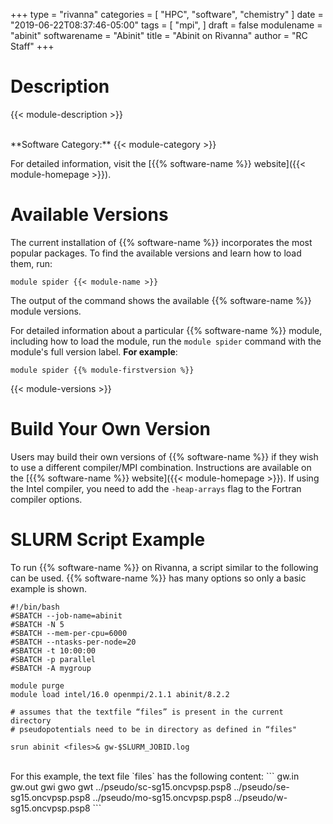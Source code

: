 +++
type = "rivanna"
categories = [
  "HPC",
  "software",
  "chemistry"
]
date = "2019-06-22T08:37:46-05:00"
tags = [
  "mpi",
]
draft = false
modulename = "abinit"
softwarename = "Abinit"
title = "Abinit on Rivanna"
author = "RC Staff"
+++

# Description
{{< module-description >}}

<br>
**Software Category:** {{< module-category >}}

For detailed information, visit the [{{% software-name %}} website]({{< module-homepage >}}).

# Available Versions
The current installation of {{% software-name %}} incorporates the most popular packages. To find the available versions and learn how to load them, run:

```
module spider {{< module-name >}}
```

The output of the command shows the available {{% software-name %}} module versions.

For detailed information about a particular {{% software-name %}} module, including how to load the module, run the `module spider` command with the module's full version label. __For example__:
```
module spider {{% module-firstversion %}}
```

{{< module-versions >}}

# Build Your Own Version
Users may build their own versions of {{% software-name %}} if they wish to use a different compiler/MPI combination. Instructions are available on the [{{% software-name %}} website]({{< module-homepage >}}). If using the Intel compiler, you need to add the `-heap-arrays` flag to the Fortran compiler options.

# SLURM Script Example
To run {{% software-name %}} on Rivanna, a script similar to the following can be used. {{% software-name %}} has many options so only a basic example is shown.

```
#!/bin/bash
#SBATCH --job-name=abinit
#SBATCH -N 5
#SBATCH --mem-per-cpu=6000
#SBATCH --ntasks-per-node=20
#SBATCH -t 10:00:00
#SBATCH -p parallel
#SBATCH -A mygroup

module purge
module load intel/16.0 openmpi/2.1.1 abinit/8.2.2

# assumes that the textfile “files” is present in the current directory
# pseudopotentials need to be in directory as defined in “files"

srun abinit <files>& gw-$SLURM_JOBID.log
```
<br>
For this example, the text file `files` has the following content:
```
gw.in
gw.out
gwi
gwo
gwt
../pseudo/sc-sg15.oncvpsp.psp8
../pseudo/se-sg15.oncvpsp.psp8
../pseudo/mo-sg15.oncvpsp.psp8
../pseudo/w-sg15.oncvpsp.psp8
```

